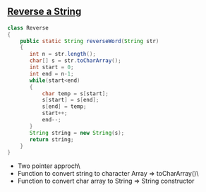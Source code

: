 ## [Reverse a String](https://practice.geeksforgeeks.org/problems/reverse-a-string/1)
``` java
class Reverse
{
    public static String reverseWord(String str)
    {
       int n = str.length();
       char[] s = str.toCharArray();
       int start = 0;
       int end = n-1;
       while(start<end)
       {
           char temp = s[start];
           s[start] = s[end];
           s[end] = temp;
           start++;
           end--;
       }
       String string = new String(s);
       return string;
    }
}
```
- Two pointer approch\
- Function to convert string to character Array => toCharArray()\
- Function to convert char array to String => String constructor
